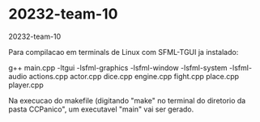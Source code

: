 # 20232-team-10
20232-team-10

Para compilacao em terminals de Linux com SFML-TGUI ja instalado:

g++ main.cpp -ltgui -lsfml-graphics -lsfml-window -lsfml-system -lsfml-audio actions.cpp actor.cpp dice.cpp engine.cpp fight.cpp place.cpp player.cpp

Na execucao do makefile (digitando "make" no terminal do diretorio da pasta CCPanico", um executavel "main" vai ser gerado.
